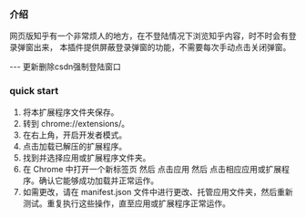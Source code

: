### 介绍

网页版知乎有一个非常烦人的地方，在不登陆情况下浏览知乎内容，时不时会有登录弹窗出来，
本插件提供屏蔽登录弹窗的功能，不需要每次手动点击关闭弹窗。

--- 更新删除csdn强制登陆窗口

### quick start

1. 将本扩展程序文件夹保存。
2. 转到 chrome://extensions/。
3. 在右上角，开启开发者模式。
4. 点击加载已解压的扩展程序。
5. 找到并选择应用或扩展程序文件夹。
6. 在 Chrome 中打开一个新标签页 然后 点击应用 然后 点击相应应用或扩展程序。确认它能够成功加载并正常运作。
7. 如需更改，请在 manifest.json 文件中进行更改、托管应用文件夹，然后重新测试。重复执行这些操作，直至应用或扩展程序正常运作。
